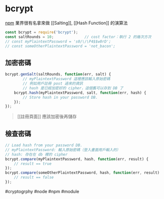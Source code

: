 # bcrypt
[npm](https://www.npmjs.com/package/bcrypt)
業界很有名拿來做 [[Salting]], [[Hash Function]] 的演算法

```js
const bcrypt = require('bcrypt');
const saltRounds = 10;				// cost factor：執行 2 的幾次方次
// const myPlaintextPassword = 's0/\/\P4$$w0rD';
// const someOtherPlaintextPassword = 'not_bacon';
```

## 加密密碼
```js
bcrypt.genSalt(saltRounds, function(err, salt) {
		// myPlaintextPassword 這裡應該輸入原始密碼
		// 例如用戶註冊 post 過來的資訊
		// hash 是已經加密好的 cipher，這個舊可以存到 DB 了
    bcrypt.hash(myPlaintextPassword, salt, function(err, hash) {
        // Store hash in your password DB.
    });
});
```
>[[註冊頁面]] 應該加密後再儲存

## 檢查密碼
```js
// Load hash from your password DB.
// myPlaintextPassword: 輸入原始密碼（登入畫面用戶輸入的）
// hash: 存在在 db 裡的 cipher
bcrypt.compare(myPlaintextPassword, hash, function(err, result) {
    // result == true
});
bcrypt.compare(someOtherPlaintextPassword, hash, function(err, result) {
    // result == false
});
```
#cryptogrphy #node #npm #module 